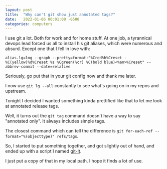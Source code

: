 ```yaml
---
layout: post
title:  "Why can't git show just annotated tags?"
date:   2022-01-06 00:01:00 -0500
categories: computers
---
```

I use git a lot. Both for work and for home stuff. At one job, a tyrannical devops lead forced us all to install his git aliases, which were numerous and absurd. Except one that I fell in love with:

```
alias.lg=log --graph --pretty=format:"%Cred%h%Creset -%C(yellow)%d%Creset %s %Cgreen(%cr) %C(bold blue)<%an>%Creset" --abbrev-commit --date=relative
```

Seriously, go put that in your git config now and thank me later.

I now use `git lg --all` constantly to see what's going on in my repos and upstream.

Tonight I decided I wanted something kinda prettified like that to let me look at annotated release tags.

Well, it turns out the `git tag` command doesn't have a way to say "annotated only". It always includes simple tags.

The closest command which can tell the difference is `git for-each-ref --format="%(objecttype)" refs/tags`.

So, I started to put something together, and got slightly out of hand, and ended up with a script I named [git-lt](https://gist.github.com/jbrzozoski/c8db1375a8a4aaf4cc8a9d94a4bc8f88).

I just put a copy of that in my local path. I hope it finds a lot of use.
